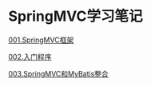 # SpringMVC学习笔记

[001.SpringMVC框架](docs/001.SpringMVC框架.md)

[002.入门程序](docs/002.入门程序.md)

[003.SpringMVC和MyBatis整合](docs/003.SpringMVC和MyBatis整合.md)

